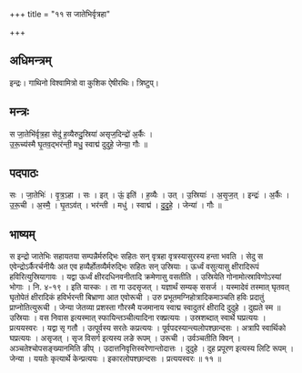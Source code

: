 +++
title = "११ स जातेभिर्वृत्रहा"

+++
## अधिमन्त्रम्
इन्द्रः। गाथिनो विश्वामित्रो वा कुशिक ऐषीरथिः। त्रिष्टुप्।

## मन्त्रः
स जा॒तेभि॑र्वृत्र॒हा सेदु॑ ह॒व्यैरुदु॒स्रिया॑ असृज॒दिन्द्रो॑ अ॒र्कैः ।  
उ॒रू॒च्य॑स्मै घृ॒तव॒द्भर॑न्ती॒ मधु॒ स्वाद्म॑ दुदुहे॒ जेन्या॒ गौः ॥

## पदपाठः
सः । जा॒तेभिः॑ । वृ॒त्र॒ऽहा । सः । इत् । ऊं॒ इति॑ । ह॒व्यैः । उत् । उ॒स्रियाः॑ । अ॒सृ॒ज॒त् । इन्द्रः॑ । अ॒र्कैः ।  
उ॒रू॒ची । अ॒स्मै॒ । घृ॒तऽव॑त् । भर॑न्ती । मधु॑ । स्वाद्म॑ । दु॒दु॒हे॒ । जेन्या॑ । गौः ॥

## भाष्यम्
स इन्द्रो जातेभिः सहायतया सम्पन्नैर्मरुद्भिः सहितः सन् वृत्रहा वृत्रस्यासुरस्य हन्ता भवति । सेदु स एवेन्द्रोऽर्कैरर्चनीयैः अत एव हव्यैर्होतव्यैर्मरुद्भिः सहितः सन् उस्रियाः । ऊर्ध्वं वसुत्यासु क्षीरादिरूपं हविरित्युस्रियागावः । यद्वा ऊर्ध्वं क्षीरदधिनवनीतादि क्रमेणासु वसतीति । उस्रियेति गोनामोत्स्राविणोऽस्यां भोगाः । नि. ४-१९ । इति यास्कः । ता गा उदसृजत् । यज्ञार्थं सम्यक् ससर्ज । यस्मादेवं तस्मात् घृतवत् घृतोपेतं क्षीरादिकं हविर्भरन्ती बिभ्राणा आत एवोरूची । उरु प्रभूतमग्निहोत्रादिकमाञ्चति हविः प्रदातुं प्राप्नोतित्युरूची । जेन्या जेतव्या प्रशस्ता गौरस्मै यजमानाय स्वाद्म स्वादुतरं क्षीरादि दुदुहे । दुह्यते स्म ॥ उस्रियाः । वस निवास इत्यस्मात् स्फायिन्तञ्चीत्यादिना रक्प्रत्ययः । उस्रशब्दात् स्वार्थे घप्रत्ययः । प्रत्ययस्वरः । यद्वा सृ गतौ । उत्पूर्वस्य सरतेः कप्रत्ययः । पूर्वपदस्यान्त्यलोपश्छान्दसः । अत्रापि स्वार्थिको घप्रत्ययः । असृजत् । सृज विसर्ग इत्यस्य लङे रूपम् । उरूची । उर्वञ्चतीति क्विन् । अञ्चतेश्चोपसङ्ख्यानमिति ङीप् । उदात्तनिवृत्तिस्वरेणान्तोदात्तः । दुदुहे । दुह प्रपूरण इत्यस्य लिटि रूपम् । जेन्या । ययतेः कृत्यार्थे केन्प्रत्ययः । इकारलोपश्छान्दसः । प्रत्ययस्वरः ॥ ११ ॥
